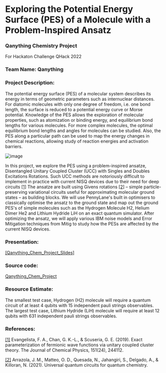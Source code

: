 # Exploring the Potential Energy Surface (PES) of a Molecule with a Problem-Inspired Ansatz

### Qanything Chemistry Project

 For Hackaton Challenge QHack 2022

### Team Name: Qanything

### Project Description:

The potential energy surface (PES) of a molecular system describes its energy in terms of geometric parameters such as internuclear distances. For diatomic molecules with only one degree of freedom, i.e. one bond length, the surface is reduced to a potential energy curve or Morse potential. Knowledge of the PES allows the exploration of molecular properties, such as atomization or binding energy, and equilibrium bond lengths for various molecules. For more complex molecules, the optimal equilibrium bond lengths and angles for molecules can be studied. Also, the PES along a particular path can be used to map the energy changes in chemical reactions, allowing study of reaction energies and activation barriers.

![image](https://user-images.githubusercontent.com/39799035/155658637-f9b76e51-ef90-4afa-a46b-fb2cda23efd4.png)


In this project, we explore the PES using a problem-inspired ansatze, Disentangled Unitary Coupled Cluster (UCC) with Singles and Doubles Excitations Rotations. Such UCC methods are notoriously difficult to implement in practice with current NISQ devices due to their need for deep circuits [[1]](http://arxiv.org/abs/1910.10130) The ansatze are built using Givens rotations [[2]](http://arxiv.org/abs/2106.13839) – simple particle-preserving variational circuits useful for approximating molecular ground states – as building blocks. We will use PennyLane's built in optimisers to classically optimise the ansatz to the ground state and map out the ground PES's of simple molecules such as the Hydrogen Molecule H2, Helium Dimer He2 and Lithium Hydride LiH on an exact quantum simulator. After optimizing the ansatz, we will apply various IBM noise models and Error Mitigation techniques from Mitig to study how the PESs are affected by the current NISQ devices.


### Presentation: 

[[Qanything_Chem_Project_Slides]](https://github.com/cheechonghian/Qanything_Chem_Project_Final/blob/main/Qanything%20Results%20Presentation.pdf)

### Source code:

[Qanything_Chem_Project](https://github.com/cheechonghian/Qanything_Chem_Project)

### Resource Estimate:
The smallest test case, Hydrogen (H2) molecule will require a quantum circuit of at least 4 qubits with 15 independent pauli strings observables. The largest test case, Lithium Hydride (LiH) molecule will require at least 12 qubits with 631 independent pauli strings observables.

### References:
[[1]](http://arxiv.org/abs/1910.10130) Evangelista, F. A., Chan, G. K.-L., & Scuseria, G. E. (2019). Exact parameterization of fermionic wave functions via unitary coupled cluster theory. The Journal of Chemical Physics, 151(24), 244112.

[[2]](http://arxiv.org/abs/2106.13839) Arrazola, J. M., Matteo, O. D., Quesada, N., Jahangiri, S., Delgado, A., & Killoran, N. (2021). Universal quantum circuits for quantum chemistry.
